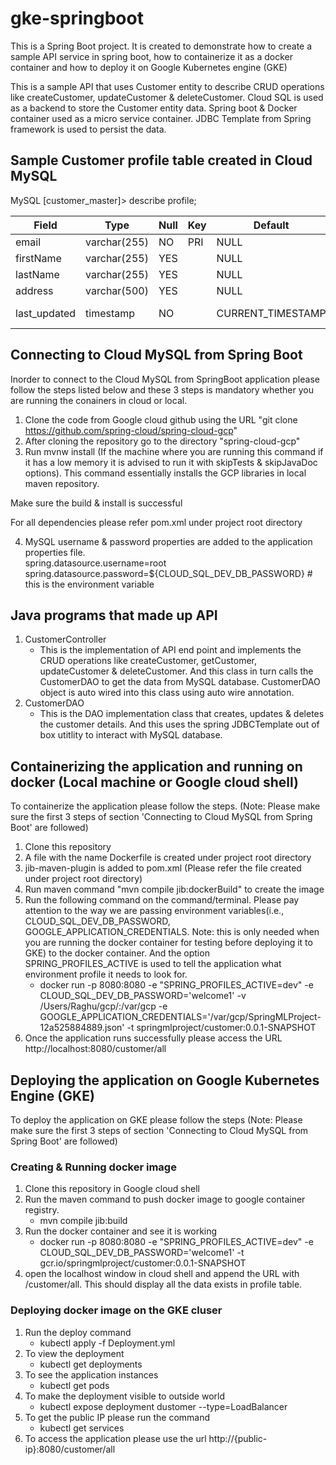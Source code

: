 # gke-springboot
This is a Spring Boot project. It is created to demonstrate how to create a sample API service in spring boot, 
how to containerize it as a docker container and how to deploy it on Google Kubernetes engine (GKE)

This is a sample API that uses Customer entity to describe CRUD operations like createCustomer, updateCustomer 
& deleteCustomer. Cloud SQL is used as a backend to store the Customer entity data. Spring boot & Docker container 
used as a micro service container. JDBC Template from Spring framework is used to persist the data.

## Sample Customer profile table created in Cloud MySQL 

MySQL [customer_master]> describe profile;<br/>

| Field        | Type         | Null | Key | Default           | Extra                       |
|--------------|--------------|------|-----|-------------------|-----------------------------|
| email        | varchar(255) | NO   | PRI | NULL              |                             |
| firstName    | varchar(255) | YES  |     | NULL              |                             |
| lastName     | varchar(255) | YES  |     | NULL              |                             |
| address      | varchar(500) | YES  |     | NULL              |                             |
| last_updated | timestamp    | NO   |     | CURRENT_TIMESTAMP | on update CURRENT_TIMESTAMP |


## Connecting to Cloud MySQL from Spring Boot

Inorder to connect to the Cloud MySQL from SpringBoot application please follow the steps listed below and these 3 steps is mandatory whether you are running the conainers in cloud or local.

1) Clone the code from Google cloud github using the URL "git clone https://github.com/spring-cloud/spring-cloud-gcp"
2) After cloning the repository go to the directory "spring-cloud-gcp"
3) Run mvnw install (If the machine where you are running this command if it has a low memory it is advised to run it with skipTests & skipJavaDoc options). This command essentially installs the GCP libraries in local maven repository.

Make sure the build & install is successful 

For all dependencies please refer pom.xml under project root directory

4) MySQL username & password properties are added to the application properties file. <br/>
spring.datasource.username=root <br/>
spring.datasource.password=${CLOUD_SQL_DEV_DB_PASSWORD} # this is the environment variable

## Java programs that made up API

1) CustomerController
   - This is the implementation of API end point and implements the CRUD operations like createCustomer, getCustomer, updateCustomer & deleteCustomer. And this class in turn calls the CustomerDAO to get the data from MySQL database. CustomerDAO object is auto wired into this class using auto wire annotation.
2) CustomerDAO
   - This is the DAO implementation class that creates, updates & deletes the customer details. And this uses the spring JDBCTemplate out of box utitlity to interact with MySQL database.
   
## Containerizing the application and running on docker (Local machine or Google cloud shell)

To containerize the application please follow the steps. (Note: Please make sure the first 3 steps of section 'Connecting to Cloud MySQL from Spring Boot' are followed)

1) Clone this repository
2) A file with the name Dockerfile is created under project root directory
3) jib-maven-plugin is added to pom.xml (Please refer the file created under project root directory)
4) Run maven command "mvn compile jib:dockerBuild" to create the image 
5) Run the following command on the command/terminal. Please pay attention to the way we are passing environment variables(i.e., CLOUD_SQL_DEV_DB_PASSWORD, GOOGLE_APPLICATION_CREDENTIALS. Note: this is only needed when you are running the docker container for testing before deploying it to GKE) to the docker container. And the option SPRING_PROFILES_ACTIVE is used to tell the application what environment profile it needs to look for.
   - docker run -p 8080:8080 -e "SPRING_PROFILES_ACTIVE=dev" -e CLOUD_SQL_DEV_DB_PASSWORD='welcome1' 
   -v /Users/Raghu/gcp/:/var/gcp -e GOOGLE_APPLICATION_CREDENTIALS='/var/gcp/SpringMLProject-12a525884889.json' 
   -t springmlproject/customer:0.0.1-SNAPSHOT
6) Once the application runs successfully please access the URL http://localhost:8080/customer/all

## Deploying the application on Google Kubernetes Engine (GKE)

To deploy the application on GKE please follow the steps (Note: Please make sure the first 3 steps of section 'Connecting to Cloud MySQL from Spring Boot' are followed)

### Creating & Running docker image

1) Clone this repository in Google cloud shell
2) Run the maven command to push docker image to google container registry.
   - mvn compile jib:build
4) Run the docker container and see it is working
   - docker run -p 8080:8080 -e "SPRING_PROFILES_ACTIVE=dev" -e CLOUD_SQL_DEV_DB_PASSWORD='welcome1' -t gcr.io/springmlproject/customer:0.0.1-SNAPSHOT
5) open the localhost window in cloud shell and append the URL with /customer/all. This should display all the data exists in profile table.

### Deploying docker image on the GKE cluser

1) Run the deploy command
   - kubectl apply -f Deployment.yml
2) To view the deployment
   - kubectl get deployments
3) To see the application instances
   - kubectl get pods
4) To make the deployment visible to outside world
   - kubectl expose deployment dustomer --type=LoadBalancer
5) To get the public IP please run the command
   - kubectl get services
6) To access the application please use the url http://{public-ip}:8080/customer/all





